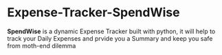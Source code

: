 # Expense-Tracker-**SpendWise**
**SpendWise** is a dynamic Expense Tracker built with python, it will help to track your Daily Expenses and prvide you a Summary and keep you safe from moth-end dilemma 


